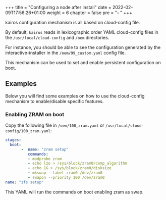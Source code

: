+++
title = "Configuring a node after install"
date = 2022-02-09T17:56:26+01:00
weight = 6
chapter = false
pre = "<b>- </b>"
+++

kairos configuration mechanism is all based on cloud-config file. 

By default, `kairos` reads in lexicographic order YAML cloud-config files in the `/usr/local/cloud-config` and `/oem` directories.

For instance, you should be able to see the configuration generated by the interactive-installer in the `/oem/99_custom.yaml` config file.

This mechanism can be used to set and enable persistent configuration on boot. 

## Examples

Below you will find some examples on how to use the cloud-config mechanism to enable/disable specific features.

### Enabling ZRAM on boot

Copy the following file in `/oem/100_zram.yaml` or `/usr/local/cloud-config/100_zram.yaml`:

```yaml
stages:
  boot:
       -  name: "zram setup"
          commands: 
          - modprobe zram
          - echo lzo > /sys/block/zram0/comp_algorithm
          - echo 1G > /sys/block/zram0/disksize
          - mkswap --label zram0 /dev/zram0
          - swapon --priority 100 /dev/zram0
name: "zfs setup"
```

This YAML will run the commands on boot enabling zram as swap.